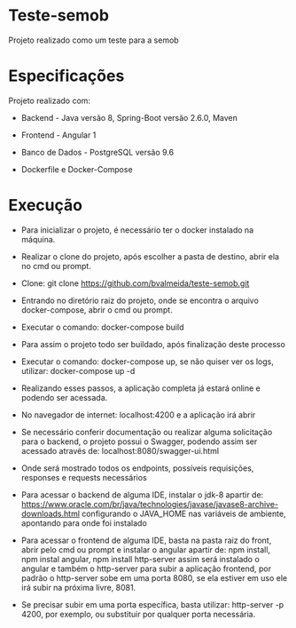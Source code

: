# Teste-semob

Projeto realizado como um teste para a semob

# Especificações

Projeto realizado com:

- Backend - Java versão 8, Spring-Boot versão 2.6.0, Maven
- Frontend - Angular 1
- Banco de Dados - PostgreSQL versão 9.6

- Dockerfile e Docker-Compose

# Execução

- Para inicializar o projeto, é necessário ter o docker instalado na máquina.
- Realizar o clone do projeto, após escolher a pasta de destino, abrir ela no cmd ou prompt.
- Clone: git clone https://github.com/bvalmeida/teste-semob.git
- Entrando no diretório raiz do projeto, onde se encontra o arquivo docker-compose, abrir o cmd ou prompt.
- Executar o comando: docker-compose build
- Para assim o projeto todo ser buildado, após finalização deste processo
- Executar o comando: docker-compose up, se não quiser ver os logs, utilizar: docker-compose up -d
- Realizando esses passos, a aplicação completa já estará online e podendo ser acessada.
- No navegador de internet: localhost:4200 e a aplicação irá abrir

- Se necessário conferir documentação ou realizar alguma solicitação para o backend, o projeto possui
o Swagger, podendo assim ser acessado através de: localhost:8080/swagger-ui.html
- Onde será mostrado todos os endpoints, possíveis requisições, responses e requests necessários

- Para acessar o backend de alguma IDE, instalar o jdk-8 
apartir de: https://www.oracle.com/br/java/technologies/javase/javase8-archive-downloads.html
configurando o JAVA_HOME nas variáveis de ambiente, apontando para onde foi instalado

- Para acessar o frontend de alguma IDE, basta na pasta raiz do front, abrir pelo cmd ou prompt
e instalar o angular apartir de: npm install, npm instal angular, npm install http-server
assim será instalado o angular e também o http-server para subir a aplicação frontend, por padrão o http-server
sobe em uma porta 8080, se ela estiver em uso ele irá subir na próxima livre, 8081.
- Se precisar subir em uma porta específica, basta utilizar: http-server -p 4200, por exemplo, ou substituir por
qualquer porta necessária.
